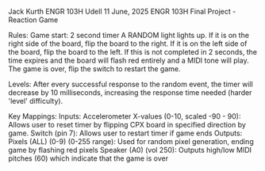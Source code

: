 Jack Kurth
ENGR 103H
Udell
11 June, 2025
ENGR 103H Final Project - Reaction Game

Rules:
Game start: 2 second timer
A RANDOM light lights up. If it is on the right side of the board, flip the board to the right. If it is on the left side of the board, flip the board to the left.
If this is not completed in 2 seconds, the time expires and the board will flash red entirely and a MIDI tone will play. The game is over, flip the switch to restart the game. 

Levels: After every successful response to the random event, the timer will decrease by 10 milliseconds, increasing the response time needed (harder 'level' difficulty). 


Key Mappings:
Inputs: 
Accelerometer X-values (0-10, scaled -90 - 90): Allows user to reset timer by flipping CPX board in specified direction by game. 
Switch (pin 7): Allows user to restart timer if game ends
Outputs:
Pixels (ALL) (0-9) (0-255 range): Used for random pixel generation, ending game by flashing red pixels
Speaker (A0) (vol 250): Outputs high/low MIDI pitches (60) which indicate that the game is over

